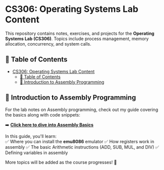 # CS306: Operating Systems Lab Content

This repository contains notes, exercises, and projects for the **Operating Systems Lab (CS306)**. Topics include process management, memory allocation, concurrency, and system calls.

## 📖 Table of Contents

- [CS306: Operating Systems Lab Content](#cs306-operating-systems-lab-content)
  - [📖 Table of Contents](#-table-of-contents)
  - [📌 Introduction to Assembly Programming](#-introduction-to-assembly-programming)

## 📌 Introduction to Assembly Programming

For the lab notes on Assembly programming, check out my guide covering the basics along with code snippets:

➡️ **[Click here to dive into Assembly Basics](./Labs/assembly-basics.md)**

In this guide, you'll learn:  
✅ Where you can install the **emu8086** emulator
✅ How registers work in assembly
✅ The basic Arithmetic instructions (ADD, SUB, MUL, and DIV)
✅ Defining variables in assembly

More topics will be added as the course progresses! 🚀
